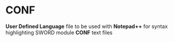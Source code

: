 # CONF
**User Defined Language** file to be used with **Notepad++** for syntax highlighting SWORD module **CONF** text files
